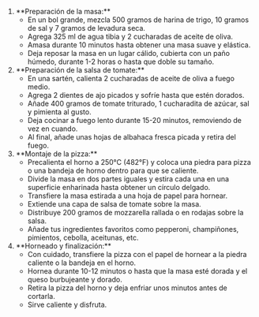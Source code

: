 <ol>
  <li>**Preparación de la masa:**
    <ul>
      <li>En un bol grande, mezcla 500 gramos de harina de trigo, 10 gramos de sal y 7 gramos de levadura seca.</li>
      <li>Agrega 325 ml de agua tibia y 2 cucharadas de aceite de oliva.</li>
      <li>Amasa durante 10 minutos hasta obtener una masa suave y elástica.</li>
      <li>Deja reposar la masa en un lugar cálido, cubierta con un paño húmedo, durante 1-2 horas o hasta que doble su tamaño.</li>
    </ul>
  </li>
  <li>**Preparación de la salsa de tomate:**
    <ul>
      <li>En una sartén, calienta 2 cucharadas de aceite de oliva a fuego medio.</li>
      <li>Agrega 2 dientes de ajo picados y sofríe hasta que estén dorados.</li>
      <li>Añade 400 gramos de tomate triturado, 1 cucharadita de azúcar, sal y pimienta al gusto.</li>
      <li>Deja cocinar a fuego lento durante 15-20 minutos, removiendo de vez en cuando.</li>
      <li>Al final, añade unas hojas de albahaca fresca picada y retira del fuego.</li>
    </ul>
  </li>
  <li>**Montaje de la pizza:**
    <ul>
      <li>Precalienta el horno a 250°C (482°F) y coloca una piedra para pizza o una bandeja de horno dentro para que se caliente.</li>
      <li>Divide la masa en dos partes iguales y estira cada una en una superficie enharinada hasta obtener un círculo delgado.</li>
      <li>Transfiere la masa estirada a una hoja de papel para hornear.</li>
      <li>Extiende una capa de salsa de tomate sobre la masa.</li>
      <li>Distribuye 200 gramos de mozzarella rallada o en rodajas sobre la salsa.</li>
      <li>Añade tus ingredientes favoritos como pepperoni, champiñones, pimientos, cebolla, aceitunas, etc.</li>
    </ul>
  </li>
  <li>**Horneado y finalización:**
    <ul>
      <li>Con cuidado, transfiere la pizza con el papel de hornear a la piedra caliente o la bandeja en el horno.</li>
      <li>Hornea durante 10-12 minutos o hasta que la masa esté dorada y el queso burbujeante y dorado.</li>
      <li>Retira la pizza del horno y deja enfriar unos minutos antes de cortarla.</li>
      <li>Sirve caliente y disfruta.</li>
    </ul>
  </li>
</ol>